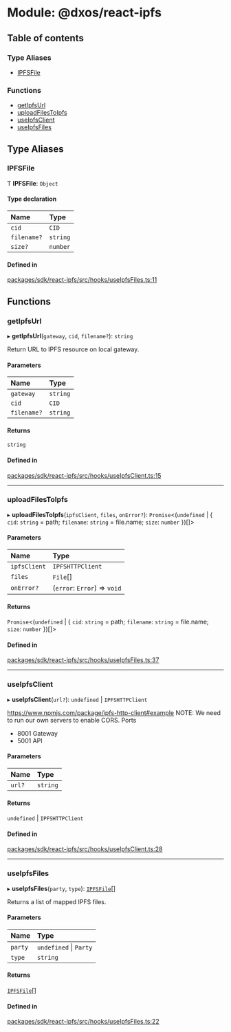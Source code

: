 # Module: @dxos/react-ipfs

## Table of contents

### Type Aliases

- [IPFSFile](dxos_react_ipfs.md#ipfsfile)

### Functions

- [getIpfsUrl](dxos_react_ipfs.md#getipfsurl)
- [uploadFilesToIpfs](dxos_react_ipfs.md#uploadfilestoipfs)
- [useIpfsClient](dxos_react_ipfs.md#useipfsclient)
- [useIpfsFiles](dxos_react_ipfs.md#useipfsfiles)

## Type Aliases

### IPFSFile

Ƭ **IPFSFile**: `Object`

#### Type declaration

| Name | Type |
| :------ | :------ |
| `cid` | `CID` |
| `filename?` | `string` |
| `size?` | `number` |

#### Defined in

[packages/sdk/react-ipfs/src/hooks/useIpfsFiles.ts:11](https://github.com/dxos/dxos/blob/e3b936721/packages/sdk/react-ipfs/src/hooks/useIpfsFiles.ts#L11)

## Functions

### getIpfsUrl

▸ **getIpfsUrl**(`gateway`, `cid`, `filename?`): `string`

Return URL to IPFS resource on local gateway.

#### Parameters

| Name | Type |
| :------ | :------ |
| `gateway` | `string` |
| `cid` | `CID` |
| `filename?` | `string` |

#### Returns

`string`

#### Defined in

[packages/sdk/react-ipfs/src/hooks/useIpfsClient.ts:15](https://github.com/dxos/dxos/blob/e3b936721/packages/sdk/react-ipfs/src/hooks/useIpfsClient.ts#L15)

___

### uploadFilesToIpfs

▸ **uploadFilesToIpfs**(`ipfsClient`, `files`, `onError?`): `Promise`<(`undefined` \| { `cid`: `string` = path; `filename`: `string` = file.name; `size`: `number`  })[]\>

#### Parameters

| Name | Type |
| :------ | :------ |
| `ipfsClient` | `IPFSHTTPClient` |
| `files` | `File`[] |
| `onError?` | (`error`: `Error`) => `void` |

#### Returns

`Promise`<(`undefined` \| { `cid`: `string` = path; `filename`: `string` = file.name; `size`: `number`  })[]\>

#### Defined in

[packages/sdk/react-ipfs/src/hooks/useIpfsFiles.ts:37](https://github.com/dxos/dxos/blob/e3b936721/packages/sdk/react-ipfs/src/hooks/useIpfsFiles.ts#L37)

___

### useIpfsClient

▸ **useIpfsClient**(`url?`): `undefined` \| `IPFSHTTPClient`

https://www.npmjs.com/package/ipfs-http-client#example
NOTE: We need to run our own servers to enable CORS.
Ports
- 8001 Gateway
- 5001 API

#### Parameters

| Name | Type |
| :------ | :------ |
| `url?` | `string` |

#### Returns

`undefined` \| `IPFSHTTPClient`

#### Defined in

[packages/sdk/react-ipfs/src/hooks/useIpfsClient.ts:28](https://github.com/dxos/dxos/blob/e3b936721/packages/sdk/react-ipfs/src/hooks/useIpfsClient.ts#L28)

___

### useIpfsFiles

▸ **useIpfsFiles**(`party`, `type`): [`IPFSFile`](dxos_react_ipfs.md#ipfsfile)[]

Returns a list of mapped IPFS files.

#### Parameters

| Name | Type |
| :------ | :------ |
| `party` | `undefined` \| `Party` |
| `type` | `string` |

#### Returns

[`IPFSFile`](dxos_react_ipfs.md#ipfsfile)[]

#### Defined in

[packages/sdk/react-ipfs/src/hooks/useIpfsFiles.ts:22](https://github.com/dxos/dxos/blob/e3b936721/packages/sdk/react-ipfs/src/hooks/useIpfsFiles.ts#L22)
